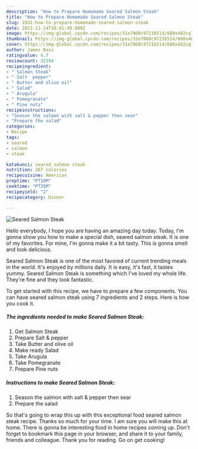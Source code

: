```yaml
---
description: "How to Prepare Homemade Seared Salmon Steak"
title: "How to Prepare Homemade Seared Salmon Steak"
slug: 1931-how-to-prepare-homemade-seared-salmon-steak
date: 2021-11-14T18:41:49.600Z
image: https://img-global.cpcdn.com/recipes/31e7060c9721b514/680x482cq70/seared-salmon-steak-recipe-main-photo.jpg
thumbnail: https://img-global.cpcdn.com/recipes/31e7060c9721b514/680x482cq70/seared-salmon-steak-recipe-main-photo.jpg
cover: https://img-global.cpcdn.com/recipes/31e7060c9721b514/680x482cq70/seared-salmon-steak-recipe-main-photo.jpg
author: James Bass
ratingvalue: 4.7
reviewcount: 32194
recipeingredient:
- " Salmon Steak"
- " Salt  pepper"
- " Butter and olive oil"
- " Salad"
- " Arugula"
- " Pomegranate"
- " Pine nuts"
recipeinstructions:
- "Season the salmon with salt & pepper then sear"
- "Prepare the salad"
categories:
- Recipe
tags:
- seared
- salmon
- steak

katakunci: seared salmon steak 
nutrition: 267 calories
recipecuisine: American
preptime: "PT16M"
cooktime: "PT35M"
recipeyield: "2"
recipecategory: Dinner

---
```



![Seared Salmon Steak](https://img-global.cpcdn.com/recipes/31e7060c9721b514/680x482cq70/seared-salmon-steak-recipe-main-photo.jpg)

Hello everybody, I hope you are having an amazing day today. Today, I'm gonna show you how to make a special dish, seared salmon steak. It is one of my favorites. For mine, I'm gonna make it a bit tasty. This is gonna smell and look delicious.



Seared Salmon Steak is one of the most favored of current trending meals in the world. It's enjoyed by millions daily. It is easy, it's fast, it tastes yummy. Seared Salmon Steak is something which I've loved my whole life. They're fine and they look fantastic.


To get started with this recipe, we have to prepare a few components. You can have seared salmon steak using 7 ingredients and 2 steps. Here is how you cook it.

<!--inarticleads1-->

##### The ingredients needed to make Seared Salmon Steak:

1. Get  Salmon Steak
1. Prepare  Salt & pepper
1. Take  Butter and olive oil
1. Make ready  Salad
1. Take  Arugula
1. Take  Pomegranate
1. Prepare  Pine nuts




<!--inarticleads2-->

##### Instructions to make Seared Salmon Steak:

1. Season the salmon with salt & pepper then sear
1. Prepare the salad




So that's going to wrap this up with this exceptional food seared salmon steak recipe. Thanks so much for your time. I am sure you will make this at home. There is gonna be interesting food in home recipes coming up. Don't forget to bookmark this page in your browser, and share it to your family, friends and colleague. Thank you for reading. Go on get cooking!
